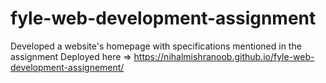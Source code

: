 # fyle-web-development-assignment

Developed a website's homepage with specifications mentioned in the assignment
Deployed here => https://nihalmishranoob.github.io/fyle-web-development-assignement/
